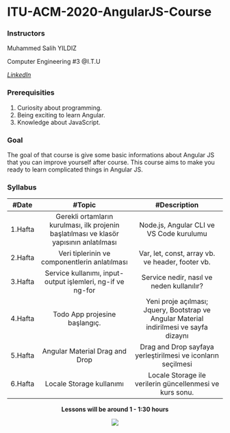 # ITU-ACM-2020-AngularJS-Course

### Instructors

Muhammed Salih YILDIZ

Computer Engineering #3 @I.T.U

[*LinkedIn*](https://www.linkedin.com/in/muhammed-salih-y%C4%B1ld%C4%B1z-b51991174/)



### Prerequisities
1. Curiosity about programming.
2. Being exciting to learn Angular.
3. Knowledge about JavaScript.


### Goal

The goal of that course is give some basic informations about Angular JS that you can improve yourself after course. This course aims to make you ready to learn complicated things in Angular JS.

### Syllabus

|  #Date |  #Topic  | #Description  |
| :------------: | :------------: | :------------: |
| 1.Hafta | Gerekli ortamların kurulması, ilk  projenin başlatılması ve klasör yapısının anlatılması  | Node.js, Angular CLI ve VS Code kurulumu |
| 2.Hafta | Veri tiplerinin ve componentlerin anlatılması |  Var, let, const, array vb. ve header, footer vb.  |
| 3.Hafta | Service kullanımı, input-output işlemleri, ng-if ve ng-for  | Service nedir, nasıl ve neden kullanılır?   |
| 4.Hafta | Todo App projesine başlangıç. |  Yeni proje açılması; Jquery, Bootstrap ve Angular Material indirilmesi ve sayfa dizaynı |
| 5.Hafta | Angular Material Drag and Drop |  Drag and Drop sayfaya yerleştirilmesi ve iconların seçilmesi |
| 6.Hafta | Locale Storage kullanımı | Locale Storage ile verilerin güncellenmesi ve kurs sonu. |




<p align="center"><b>Lessons will be around 1 - 1:30 hours</b></p>






<p align="center">
  <a href="//ituacm.com" target="_blank">
    <img src="https://ituacm.com/wp-content/uploads/2017/08/itu-logo.png">
  </a>
</p>
